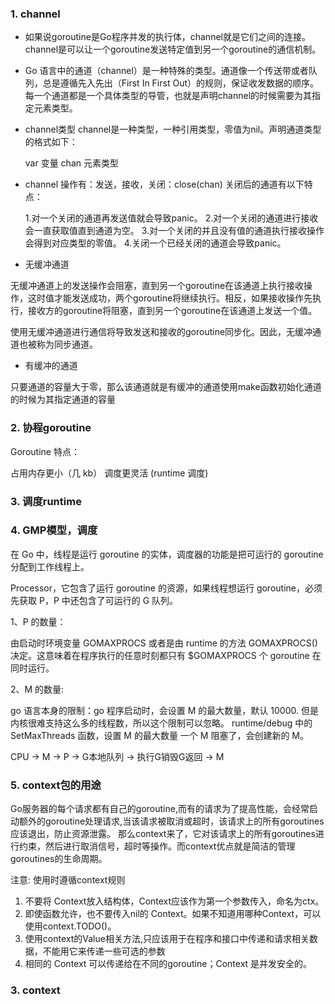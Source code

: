 ### 1. channel
+ 如果说goroutine是Go程序并发的执行体，channel就是它们之间的连接。channel是可以让一个goroutine发送特定值到另一个goroutine的通信机制。
+ Go 语言中的通道（channel）是一种特殊的类型。通道像一个传送带或者队列，总是遵循先入先出（First In First Out）的规则，保证收发数据的顺序。每一个通道都是一个具体类型的导管，也就是声明channel的时候需要为其指定元素类型。

+ channel类型
channel是一种类型，一种引用类型，零值为nil。声明通道类型的格式如下：

    var 变量 chan 元素类型  
+ channel 操作有：发送，接收，关闭：close(chan)
关闭后的通道有以下特点：

    1.对一个关闭的通道再发送值就会导致panic。
    2.对一个关闭的通道进行接收会一直获取值直到通道为空。
    3.对一个关闭的并且没有值的通道执行接收操作会得到对应类型的零值。
    4.关闭一个已经关闭的通道会导致panic。

+ 无缓冲通道

无缓冲通道上的发送操作会阻塞，直到另一个goroutine在该通道上执行接收操作，这时值才能发送成功，两个goroutine将继续执行。相反，如果接收操作先执行，接收方的goroutine将阻塞，直到另一个goroutine在该通道上发送一个值。

使用无缓冲通道进行通信将导致发送和接收的goroutine同步化。因此，无缓冲通道也被称为同步通道。
+ 有缓冲的通道

只要通道的容量大于零，那么该通道就是有缓冲的通道使用make函数初始化通道的时候为其指定通道的容量


### 2. 协程goroutine

Goroutine 特点：

占用内存更小（几 kb）
调度更灵活 (runtime 调度)

### 3. 调度runtime

### 4. GMP模型，调度

在 Go 中，线程是运行 goroutine 的实体，调度器的功能是把可运行的 goroutine 分配到工作线程上。

Processor，它包含了运行 goroutine 的资源，如果线程想运行 goroutine，必须先获取 P，P 中还包含了可运行的 G 队列。

1、P 的数量：

由启动时环境变量 GOMAXPROCS 或者是由 runtime 的方法 GOMAXPROCS() 决定。这意味着在程序执行的任意时刻都只有 $GOMAXPROCS 个 goroutine 在同时运行。

2、M 的数量:

go 语言本身的限制：go 程序启动时，会设置 M 的最大数量，默认 10000. 但是内核很难支持这么多的线程数，所以这个限制可以忽略。
runtime/debug 中的 SetMaxThreads 函数，设置 M 的最大数量
一个 M 阻塞了，会创建新的 M。

CPU -> M -> P -> G本地队列 -> 执行G销毁G返回 -> M

### 5. context包的用途
Go服务器的每个请求都有自己的goroutine,而有的请求为了提高性能，会经常启动额外的goroutine处理请求,当该请求被取消或超时，该请求上的所有goroutines应该退出，防止资源泄露。
那么context来了，它对该请求上的所有goroutines进行约束，然后进行取消信号，超时等操作。而context优点就是简洁的管理goroutines的生命周期。

注意: 使用时遵循context规则

1. 不要将 Context放入结构体，Context应该作为第一个参数传入，命名为ctx。
2. 即使函数允许，也不要传入nil的 Context。如果不知道用哪种Context，可以使用context.TODO()。
3. 使用context的Value相关方法,只应该用于在程序和接口中传递和请求相关数据，不能用它来传递一些可选的参数
4. 相同的 Context 可以传递给在不同的goroutine；Context 是并发安全的。

### 3. context

